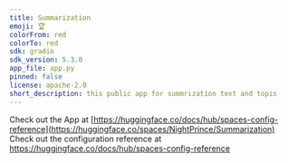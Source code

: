 ```yaml
---
title: Summarization
emoji: 🏆
colorFrom: red
colorTo: red
sdk: gradio
sdk_version: 5.3.0
app_file: app.py
pinned: false
license: apache-2.0
short_description: this public app for summrization text and topis
---
```

Check out the App at [https://huggingface.co/docs/hub/spaces-config-reference](https://huggingface.co/spaces/NightPrince/Summarization)
Check out the configuration reference at https://huggingface.co/docs/hub/spaces-config-reference
